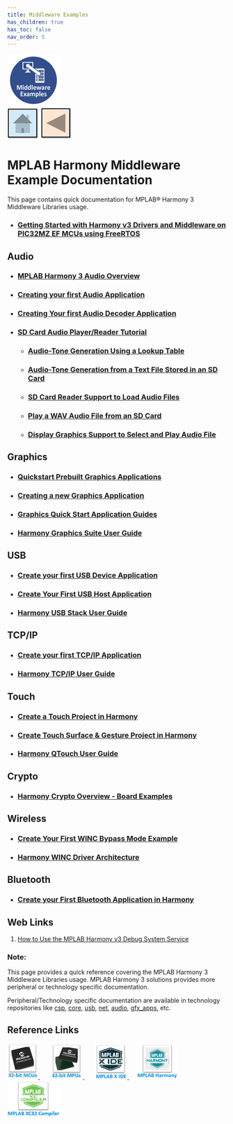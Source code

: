 ```yaml
---
title: Middleware Examples
has_children: true
has_toc: false
nav_order: 5
---
```


![](middleware.png) &nbsp;&nbsp;&nbsp;&nbsp;&nbsp;&nbsp;&nbsp;&nbsp;&nbsp; &nbsp;&nbsp;&nbsp;&nbsp;&nbsp;&nbsp;&nbsp;&nbsp;&nbsp;&nbsp;&nbsp;&nbsp;&nbsp;&nbsp;&nbsp;&nbsp;&nbsp;&nbsp;&nbsp;&nbsp;&nbsp;&nbsp;&nbsp;&nbsp;&nbsp;&nbsp;&nbsp;&nbsp;&nbsp;&nbsp;&nbsp;&nbsp;&nbsp;&nbsp;&nbsp;&nbsp;&nbsp;&nbsp;&nbsp;&nbsp;&nbsp;&nbsp;&nbsp;&nbsp;&nbsp;&nbsp;&nbsp;&nbsp;&nbsp;&nbsp;&nbsp;&nbsp;&nbsp;&nbsp;&nbsp;&nbsp;&nbsp;&nbsp;&nbsp;&nbsp;&nbsp;&nbsp;&nbsp;&nbsp;&nbsp;&nbsp;&nbsp;&nbsp;&nbsp;&nbsp;&nbsp;&nbsp;[<img src="../r_images/quick_home.png" title="Home">](../../readme.md) [<img src="../r_images/quick_back.png"  title="Back">](../../readme.md)  

# MPLAB Harmony Middleware Example Documentation


This page contains quick documentation for MPLAB® Harmony 3 Middleware Libraries usage.  


- ### [Getting Started with Harmony v3 Drivers and Middleware on PIC32MZ EF MCUs using FreeRTOS](./pic32mz_getting_started_middleware/readme.md)

## Audio
- ### [MPLAB Harmony 3 Audio Overview](./harmony_3_audio_overview/readme.md)
- ### [Creating your first Audio Application](./create_first_audio_application/readme.md)
- ### [Creating Your first Audio Decoder Application](./create_first_audio_decoder_application/readme.md)
- ### [SD Card Audio Player/Reader Tutorial](./sdcard_audio_player_reader_tutorial/readme.md)
    - ### [Audio-Tone Generation Using a Lookup Table](./sdcard_audio_player_reader_tutorial/audio_tone_using_a_lookup_table/readme.md)
    - ### [Audio-Tone Generation from a Text File Stored in an SD Card](./sdcard_audio_player_reader_tutorial/audio_tone_using_text_file_in_sd_card/readme.md)
    - ### [SD Card Reader Support to Load Audio Files](./sdcard_audio_player_reader_tutorial/sd_card_reader_to_load_audio_files/readme.md)
    - ### [Play a WAV Audio File from an SD Card](./sdcard_audio_player_reader_tutorial/play_wav_audio_file_from_sd_card/readme.md)
    - ### [Display Graphics Support to Select and Play Audio File](./sdcard_audio_player_reader_tutorial/display_graphics_to_select_and_play_audio_file/readme.md)

## Graphics
- ### [Quickstart Prebuilt Graphics Applications](./quickstart_prebuilt_graphics_applications/readme.md)
- ### [Creating a new Graphics Application](./creating_a_new_graphics_application/readme.md)
- ### [Graphics Quick Start Application Guides](./graphics_quick_start_application_guides/readme.md)
- ### [Harmony Graphics Suite User Guide](./harmony_graphics_suite_user_guide/readme.md)

## USB
- ### [Create your first USB Device Application](./create_first_usb_device_application/readme.md)
- ### [Create Your First USB Host Application](./create_first_usb_host_application/readme.md)
- ### [Harmony USB Stack User Guide](./harmony_usb_stack_user_guide/readme.md)

## TCP/IP 
- ### [Create your first TCP/IP Application](./create_first_tcpip_application/readme.md)
- ### [Harmony TCP/IP User Guide](./harmony_tcpip_user_guide/readme.md)

## Touch
- ### [Create a Touch Project in Harmony](./create_a_touch_project/readme.md)
- ### [Create Touch Surface & Gesture Project in Harmony](./create_touch_surface_gesture_project/readme.md)
- ### [Harmony QTouch User Guide](./harmony_qtouch_user_guide/readme.md)

## Crypto
- ### [Harmony Crypto Overview - Board Examples](./harmony_crypto_overview/readme.md)

## Wireless
- ### [Create Your First WINC Bypass Mode Example](./create_first_winc_bypass_mode_example/readme.md)
- ### [Harmony WINC Driver Architecture](./harmony_winc_driver_architecture/readme.md)


## Bluetooth
- ### [Create your First Bluetooth Application in Harmony](./create_first_bluetooth_application/readme.md)



## Web Links


1. <a href="http://ww1.microchip.com/downloads/en/DeviceDoc/How_to_Use_Harmony_v3_Debug_System_Service_DS90003246A.pdf" target="_blank">How to Use the MPLAB Harmony v3 Debug System Service</a>

### **Note:**  
This page provides a quick reference covering the MPLAB Harmony 3 Middleware Libraries usage. MPLAB Harmony 3 solutions provides more peripheral or technology specific documentation.  

Peripheral/Technology specific documentation are available in technology repositories like <a href="https://github.com/Microchip-MPLAB-Harmony/csp" target="_blank">csp</a>, <a href="https://github.com/Microchip-MPLAB-Harmony/core" target="_blank">core</a>, <a href="https://github.com/Microchip-MPLAB-Harmony/usb" target="_blank">usb</a>, <a href="https://github.com/Microchip-MPLAB-Harmony/net" target="_blank">net</a>, <a href="https://github.com/Microchip-MPLAB-Harmony/audio" target="_blank">audio</a>, <a href="https://github.com/Microchip-MPLAB-Harmony/gfx_apps" target="_blank">gfx_apps</a>, etc.

## Reference Links  
[<a href="https://www.microchip.com/design-centers/32-bit" target="_blank"> <img src="../r_images/32_bit_mcus.png"> </a>]()  &nbsp; &nbsp; &nbsp; [<a href="https://www.microchip.com/design-centers/32-bit-mpus" target="_blank"> <img src="../r_images/32_bit_mpus.png"> </a>]()  &nbsp; &nbsp; &nbsp; [<a href="https://www.microchip.com/mplab/mplab-x-ide" target="_blank"> <img src="../r_images/mplab_x_ide.png"> </a>]()  &nbsp; &nbsp; [<a href="https://www.microchip.com/mplab/mplab-harmony" target="_blank"> <img src="../r_images/mplab_harmony.png"> </a>]() [<a href="https://www.microchip.com/mplab/compilers" target="_blank"> <img src="../r_images/mplab_compiler.png"> </a>]()
